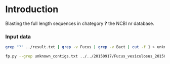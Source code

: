 # Introduction
Blasting the full length sequences in chategory **?** the NCBI nr database.

### Input data
```bash
grep "?" ../result.txt | grep -v Fucus | grep -v Bact | cut -f 1 > unknown_contigs.txt
```

```bash
fp.py --grep unknown_contigs.txt ../../20150917/Fucus_vesiculosus_20150917_novo_1000-longest.fa > unknown_contigs.fst
```
